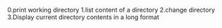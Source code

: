 0.print working directory
1.list content of a directory
2.change directory
3.Display current directory contents in a long format
